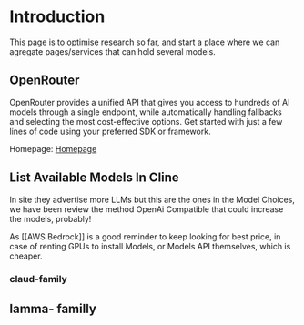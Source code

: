 # Introduction

This page is to optimise research so far, and start a place where we can agregate pages/services that can hold several models.


## OpenRouter

OpenRouter provides a unified API that gives you access to hundreds of AI models through a single endpoint, while automatically handling fallbacks and selecting the most cost-effective options. Get started with just a few lines of code using your preferred SDK or framework.

Homepage: [Homepage](https://openrouter.ai/)

## List Available Models In Cline

In site they advertise more LLMs but this are the ones in the Model Choices, we have been review the method OpenAi Compatible that could increase the models, probably!

As [[AWS Bedrock]] is a good reminder to keep looking for best price, in case of renting GPUs to install Models, or Models API themselves, which is cheaper.

### claud-family

## lamma- familly
